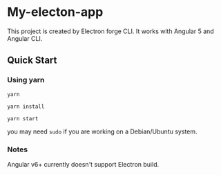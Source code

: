
# My-electon-app

This project is created by Electron forge CLI. It works with Angular 5 and Angular CLI.


## Quick Start

### Using yarn 

```
yarn
```
```
yarn install
```
```
yarn start
```
you may need `sudo` if you are working on a Debian/Ubuntu system.

### Notes

Angular v6+ currently doesn't support Electron build. 
